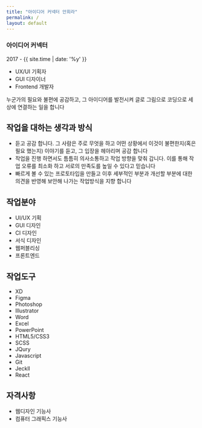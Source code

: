 ```yaml
---
title: "아이디어 커넥터 안희라"
permalink: / 
layout: default
---
```

<section class="intro">
  <h3>아이디어 커넥터</h3>
  <time class="year"><span>2017 - {{ site.time | date: '%y' }}</span></time>
  <ul>
    <li>UX/UI <span lang="ko">기획자</span></li> 
    <li>GUI <span lang="ko">디자이너</span></li>
    <li>Frontend <span lang="ko">개발자</span></li>
  </ul>
  <article>
    누군가의 필요와 불편에 공감하고, 그 아이디어를 발전시켜 글로 그림으로 코딩으로 세상에 연결하는 일을 합니다 
  </article>
</section>

<article class="attitude">
  <h2 class="hidden">작업을 대하는 생각과 방식</h2>
  <ul>
    <li>듣고 공감 합니다. 그 사람은 주로 무엇을 하고 어떤 상황에서 이것이 불편한지(혹은 필요 했는지) 이야기를 듣고, 그 입장을 헤아리며 공감 합니다</li>
    <li>작업을 진행 하면서도 틈틈히 의사소통하고 작업 방향을 맞춰 갑니다. 이를 통해 작업 오류를 최소화 하고 서로의 만족도를 높일 수 있다고 믿습니다</li>
    <li>빠르게 볼 수 있는 프로토타입을 만들고 이후 세부적인 부분과 개선할 부분에 대한 의견을 반영해 보안해 나가는 작업방식을 지향 합니다</li>
  </ul>
</article>

<section class="workScope">
  <h2>작업분야</h2>
  <ul>
    <li>UI/UX 기획</li>
    <li>GUI 디자인</li>
    <li>CI 디자인</li>
    <li>서식 디자인</li>
    <li>웹퍼블리싱</li>
    <li>프론트엔드</li>
  </ul>
</section>

<section class="workTools">
  <div>
    <h2>작업도구</h2>
    <ul>
      <li>XD</li>
      <li>Figma</li>
      <li>Photoshop</li>
      <li>Illustrator</li>
      <li>Word</li>
      <li>Excel</li>
      <li>PowerPoint</li>
      <li>HTML5/CSS3</li>
      <li>SCSS</li>
      <li>JQury</li>
      <li>Javascript</li>
      <li>Git</li>
      <li>Jeckll</li>
      <li>React</li>
    </ul>
  </div>
</section>

<section class="career">
  <div>
    <h2>자격사항</h2>
    <ul>
      <li>웹디자인 기능사</li>
      <li>컴퓨터 그래픽스 기능사</li>
    </ul>
  </div>
</section>